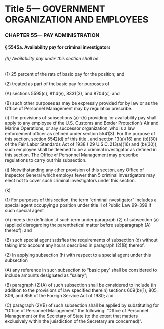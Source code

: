 
# Title 5— GOVERNMENT ORGANIZATION AND EMPLOYEES
### CHAPTER 55— PAY ADMINISTRATION
#### § 5545a. Availability pay for criminal investigators
###### (h) Availability pay under this section shall be

(1) 25 percent of the rate of basic pay for the position; and

(2) treated as part of the basic pay for purposes of

(A) sections 5595(c), 8114(e), 8331(3), and 8704(c); and

(B) such other purposes as may be expressly provided for by law or as the Office of Personnel Management may by regulation prescribe.

(i) The provisions of subsections (a)–(h) providing for availability pay shall apply to any employee of the U.S. Customs and Border Protection’s Air and Marine Operations, or any successor organization, who is a law enforcement officer as defined under section 5541(3). For the purpose of this section, section 5542(d) of this title , and section 13(a)(16) and (b)(30) of the Fair Labor Standards Act of 1938 ( 29 U.S.C. 213(a)(16) and (b)(30)), such employee shall be deemed to be a criminal investigator as defined in this section. The Office of Personnel Management may prescribe regulations to carry out this subsection.

(j) Notwithstanding any other provision of this section, any Office of Inspector General which employs fewer than 5 criminal investigators may elect not to cover such criminal investigators under this section.

(k)

(1) For purposes of this section, the term “criminal investigator” includes a special agent occupying a position under title II of Public Law 99–399 if such special agent

(A) meets the definition of such term under paragraph (2) of subsection (a) (applied disregarding the parenthetical matter before subparagraph (A) thereof); and

(B) such special agent satisfies the requirements of subsection (d) without taking into account any hours described in paragraph (2)(B) thereof.

(2) In applying subsection (h) with respect to a special agent under this subsection

(A) any reference in such subsection to “basic pay” shall be considered to include amounts designated as “salary”;

(B) paragraph (2)(A) of such subsection shall be considered to include (in addition to the provisions of law specified therein) sections 609(b)(1), 805, 806, and 856 of the Foreign Service Act of 1980; and

(C) paragraph (2)(B) of such subsection shall be applied by substituting for “Office of Personnel Management” the following: “Office of Personnel Management or the Secretary of State (to the extent that matters exclusively within the jurisdiction of the Secretary are concerned)”.
